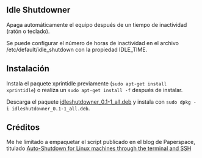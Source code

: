 Idle Shutdowner
---------------

Apaga automáticamente el equipo después de un tiempo de inactividad (ratón o teclado).

Se puede configurar el número de horas de inactividad en el archivo /etc/default/idle_shutdown con la propiedad IDLE_TIME.

Instalación
-----------
Instala el paquete xprintidle previamente (`sudo apt-get install xprintidle`) o realiza un `sudo apt-get install -f` después de instalar.

Descarga el paquete [idleshutdowner_0.1-1_all.deb](https://github.com/Canx/idleshutdowner/raw/master/idleshutdowner_0.1-1_all.deb) y instala con `sudo dpkg -i idleshutdowner_0.1-1_all.deb`.

Créditos
--------
Me he limitado a empaquetar el script publicado en el blog de Paperspace, titulado [Auto-Shutdown for Linux machines through the terminal and SSH](https://support.paperspace.com/hc/en-us/articles/115002807447--Auto-Shutdown-for-Linux-machines-through-the-terminal-and-SSH)
